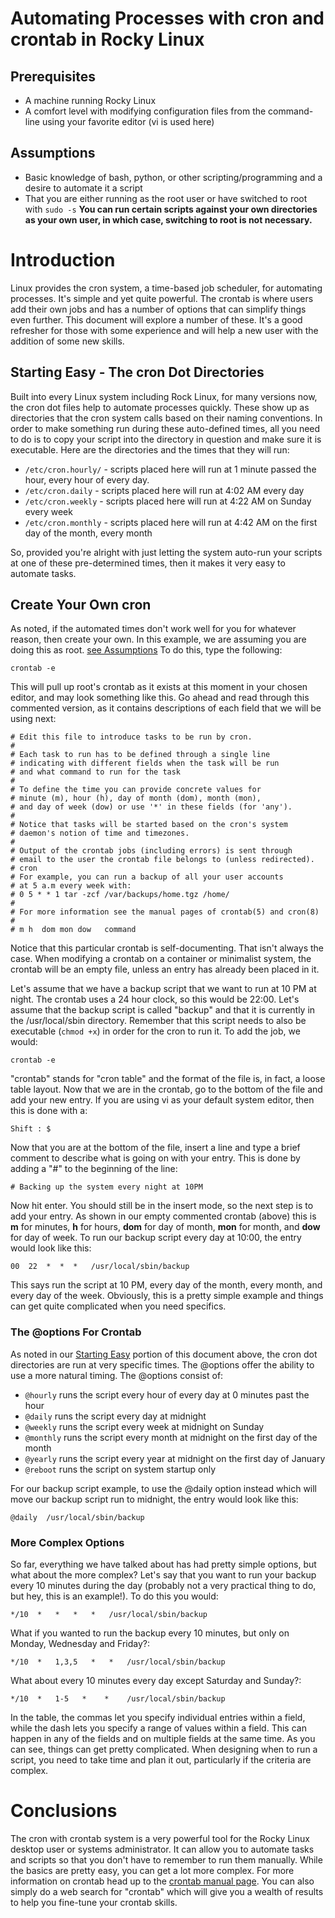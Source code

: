 # Automating Processes with cron and crontab in Rocky Linux

## Prerequisites

* A machine running Rocky Linux
* A comfort level with modifying configuration files from the command-line using your favorite editor (vi is used here)

## <a name="assumptions"></a> Assumptions

* Basic knowledge of bash, python, or other scripting/programming and a desire to automate it a script
* That you are either running as the root user or have switched to root with `sudo -s` **You can run certain scripts against your own directories as your own user, in which case, switching to root is not necessary.**

# Introduction

Linux provides the cron system, a time-based job scheduler, for automating processes. It's simple and yet quite powerful. The crontab is where users add their own jobs and has a number of options that can simplify things even further. This document will explore a number of these. It's a good refresher for those with some experience and will help a new user with the addition of some new skills.

## <a name="starting-easy"></a>Starting Easy - The cron Dot Directories

Built into every Linux system including Rock Linux, for many versions now, the cron dot files help to automate processes quickly. These show up as directories that the cron system calls based on their naming conventions. In order to make something run during these auto-defined times, all you need to do is to copy your script into the directory in question and make sure it is executable. Here are the directories and the times that they will run:

* `/etc/cron.hourly/` - scripts placed here will run at 1 minute passed the hour, every hour of every day.
* `/etc/cron.daily` - scripts placed here will run at 4:02 AM every day
* `/etc/cron.weekly` - scripts placed here will run at 4:22 AM on Sunday every week
* `/etc/cron.monthly` - scripts placed here will run at 4:42 AM on the first day of the month, every month

So, provided you're alright with just letting the system auto-run your scripts at one of these pre-determined times, then it makes it very easy to automate tasks. 

## Create Your Own cron

As noted, if the automated times don't work well for you for whatever reason, then create your own. In this example, we are assuming you are doing this as root. [see Assumptions](##-assumptions) To do this, type the following:

`crontab -e`

This will pull up root's crontab as it exists at this moment in your chosen editor, and may look something like this. Go ahead and read through this commented version, as it contains descriptions of each field that we will be using next:

```
# Edit this file to introduce tasks to be run by cron.
# 
# Each task to run has to be defined through a single line
# indicating with different fields when the task will be run
# and what command to run for the task
# 
# To define the time you can provide concrete values for
# minute (m), hour (h), day of month (dom), month (mon),
# and day of week (dow) or use '*' in these fields (for 'any').
# 
# Notice that tasks will be started based on the cron's system
# daemon's notion of time and timezones.
# 
# Output of the crontab jobs (including errors) is sent through
# email to the user the crontab file belongs to (unless redirected).
# cron
# For example, you can run a backup of all your user accounts
# at 5 a.m every week with:
# 0 5 * * 1 tar -zcf /var/backups/home.tgz /home/
# 
# For more information see the manual pages of crontab(5) and cron(8)
# 
# m h  dom mon dow   command
```

Notice that this particular crontab is self-documenting. That isn't always the case. When modifying a crontab on a container or minimalist system, the crontab will be an empty file, unless an entry has already been placed in it.

Let's assume that we have a backup script that we want to run at 10 PM at night. The crontab uses a 24 hour clock, so this would be 22:00. Let's assume that the backup script is called "backup" and that it is currently in the /usr/local/sbin directory. Remember that this script needs to also be executable (`chmod +x`) in order for the cron to run it. To add the job, we would:

`crontab -e`

"crontab" stands for "cron table" and the format of the file is, in fact, a loose table layout. Now that we are in the crontab, go to the bottom of the file and add your new entry. If you are using vi as your default system editor, then this is done with a: 

`Shift : $`

Now that you are at the bottom of the file, insert a line and type a brief comment to describe what is going on with your entry. This is done by adding a "#" to the beginning of the line:

`# Backing up the system every night at 10PM`

Now hit enter. You should still be in the insert mode, so the next step is to add your entry. As shown in our empty commented crontab (above) this is **m** for minutes, **h** for hours, **dom** for day of month, **mon** for month, and **dow** for day of week. To run our backup script every day at 10:00, the entry would look like this:

`00  22  *  *  *   /usr/local/sbin/backup`

This says run the script at 10 PM, every day of the month, every month, and every day of the week. Obviously, this is a pretty simple example and things can get quite complicated when you need specifics.

### The @options For Crontab

As noted in our [Starting Easy](##-starting-easy) portion of this document above, the cron dot directories are run at very specific times. The @options offer the ability to use a more natural timing. The @options consist of:

* `@hourly` runs the script every hour of every day at 0 minutes past the hour
* `@daily` runs the script every day at midnight
* `@weekly` runs the script every week at midnight on Sunday
* `@monthly` runs the script every month at midnight on the first day of the month
* `@yearly` runs the script every year at midnight on the first day of January
* `@reboot` runs the script on system startup only

For our backup script example, to use the @daily option instead which will move our backup script run to midnight, the entry would look like this:

`@daily  /usr/local/sbin/backup`

### More Complex Options

So far, everything we have talked about has had pretty simple options, but what about the more complex? Let's say that you want to run your backup every 10 minutes during the day (probably not a very practical thing to do, but hey, this is an example!). To do this you would:

`*/10  *   *   *   *   /usr/local/sbin/backup`

What if you wanted to run the backup every 10 minutes, but only on Monday, Wednesday and Friday?:

`*/10  *   1,3,5   *   *   /usr/local/sbin/backup`

What about every 10 minutes every day except Saturday and Sunday?:

`*/10  *   1-5   *    *    /usr/local/sbin/backup`

In the table, the commas let you specify individual entries within a field, while the dash lets you specify a range of values within a field. This can happen in any of the fields and on multiple fields at the same time. As you can see, things can get pretty complicated. When designing when to run a script, you need to take time and plan it out, particularly if the criteria are complex. 

# Conclusions

The cron with crontab system is a very powerful tool for the Rocky Linux desktop user or systems administrator. It can allow you to automate tasks and scripts so that you don't have to remember to run them manually. While the basics are pretty easy, you can get a lot more complex. For more information on crontab head up to the [crontab manual page](https://man7.org/linux/man-pages/man5/crontab.5.html). You can also simply do a web search for "crontab" which will give you a wealth of results to help you fine-tune your crontab skills.












